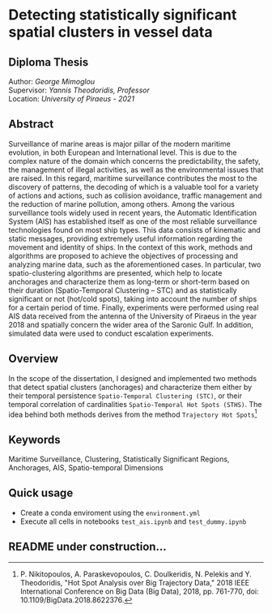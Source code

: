 # Detecting statistically significant spatial clusters in vessel data

## Diploma Thesis

Author: *George Mimoglou*<br>
Supervisor: *Yannis Theodoridis, Professor*<br>
Location: *University of Piraeus - 2021*

## Abstract
Surveillance of marine areas is major pillar of the modern maritime evolution, in both European and International level. This is due to the complex nature of the domain which concerns the predictability, the safety, the management of illegal activities, as well as the environmental issues that are raised. In this regard, maritime surveillance contributes the most to the discovery of patterns, the decoding of which is a valuable tool for a variety of actions and actions, such as collision avoidance, traffic management and the reduction of marine pollution, among others. Among the various surveillance tools widely used in recent years, the Automatic
Identification System (AIS) has established itself as one of the most reliable surveillance technologies found on most ship types. This data consists of kinematic and static messages, providing extremely useful information regarding the movement and identity of ships. In the context of this work, methods and algorithms are proposed to achieve the objectives of processing and analyzing marine data, such as the aforementioned cases. In particular, two spatio-clustering algorithms are presented, which help to locate anchorages and characterize them as long-term or short-term based on their duration (Spatio-Temporal Clustering – STC) and as statistically significant or not (hot/cold spots), taking into account the number of ships for a certain period of time. Finally, experiments were performed using real AIS data received from the antenna of the University of Piraeus in the year 2018 and spatially concern the wider area of the Saronic Gulf. In addition, simulated
data were used to conduct escalation experiments.

## Overview
In the scope of the dissertation, I designed and implemented two methods that detect spatial clusters (anchorages) and characterize them either by their temporal persistence `Spatio-Temporal Clustering (STC)`, or their temporal correlation of cardinalities `Spatio-Temporal Hot Spots (STHS)`. The idea behind both methods derives from the method `Trajectory Hot Spots`[^1]

[^1]: P. Nikitopoulos, A. Paraskevopoulos, C. Doulkeridis, N. Pelekis and Y. Theodoridis, "Hot Spot Analysis over Big Trajectory Data," 2018 IEEE International Conference on Big Data (Big Data), 2018, pp. 761-770, doi: 10.1109/BigData.2018.8622376. 


## Keywords
Maritime Surveillance, Clustering, Statistically Significant Regions, Anchorages, AIS, Spatio-temporal Dimensions

## Quick usage
- Create a conda enviroment using the `environment.yml`
- Execute all cells in notebooks `test_ais.ipynb` and `test_dummy.ipynb`

## README under construction...
